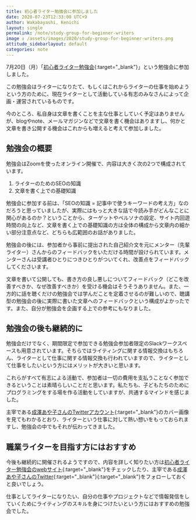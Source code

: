 ```yaml
---
title: 初心者ライター勉強会に参加しました
date: 2020-07-23T12:33:00 UTC+9
author: Wakabayashi, Kenichi
layout: single
permalink: /note/study-group-for-beginner-writers
image : /assets/images/2020/study-group-for-beginner-writers.png
attitude_sidebarlayout: default
categories: note
---
```

7月20日（月）「[初心者ライター勉強会](https://ayaynaririri.wixsite.com/writer-studymtg){:target="_blank"}」という勉強会に参加しました。

この勉強会はライターになりたて、もしくはこれからライターの仕事を始めようという方のために、現在ライターとして活動している有志のみなさんによって企画・運営されているものです。

今のところ、私自身は文章を書くことを主な仕事としていく予定はありませんが、blogやnote、メールマガジンなどで文章を書く機会はありますし、何かと文章を書き公開する機会はこれからも増えると考えて参加しました。

## 勉強会の概要

勉強会はZoomを使ったオンライン開催で、内容は大きく次の2つで構成されています。

1. ライターのためのSEOの知識
2. 文章を書く上での基礎知識

勉強会に参加する前は、「SEOの知識 = 記事中で使うキーワードの考え方」なのだろうと思っていましたが、実際にはもっと大きな話で今読み手がどんなことに関心があるのか？ということから、ターゲットやペルソナの設定、サイト内回遊時間の向上など、文章を書く上での基礎知識の方は全体の構成から文章内の細かい部分注意点など、どちらも広範囲のお話がありました。

勉強会の後には、参加者から事前に提出された自己紹介文を元にメンター（先輩ライター）さんからのフィードバックをいただける時間が設けられています。メンターさんは受講者ひとりにつきひとりがついてくれ、改善点をフィードバックしてくださいます。

文章を書いて公開しても、書き方の良し悪しについてフィードバック（どこを改善すべきか、なぜ改善すべきか）を受ける機会はそうそうありません。また、一方的に話を聴くだけの勉強会では学んだことを定着させるのが難しいので、聴講型の勉強会の後に実際に書いた文章へのフィードバックという構成がよかったです。また、自分が勉強会を企画する上での参考にもなりました。

## 勉強会の後も継続的に

勉強会だけでなく、期間限定で参加できる勉強会参加者限定のSlackワークスペースも用意されています。そちらではライティングに関する情報交換はもちろん、ライターとして仕事に関する情報交換も行われていますので、ライターとして仕事をしたいという方にはメリットが大きいと思います。

これらがすべて有志による活動で、参加者は一切の費用を支払うことなく参加できるということは素晴らしいことだと思います。私たちも、子どもたちのためにプログラミングをする場を作る活動をしていますが、共通するマインドを感じました。

主宰である[成澤あや子さんのTwitterアカウント](https://twitter.com/ayk_031){:target="_blank"}のカバー画像を見てもわかるとおり、ライターという仕事に対して熱い想いをもっておられますし、勉強会の中でもそれが伝わってきました。

## 職業ライターを目指す方にはおすすめ

今後も継続的に開催されるようですので、内容を詳しく知りたい方は[初心者ライター勉強会のwebサイト](https://ayaynaririri.wixsite.com/writer-studymtg){:target="_blank"}をチェックしたり、主宰である[成澤あや子さんのTwitter](https://twitter.com/ayk_031){:target="_blank"}{:target="_blank"}をフォローしておくと良いでしょう。

仕事としてライターになりたい、自分の仕事やプロジェクトなどで情報発信をしていくためにライティングのスキルを身につけたいという方にはおすすめの勉強会でした。
